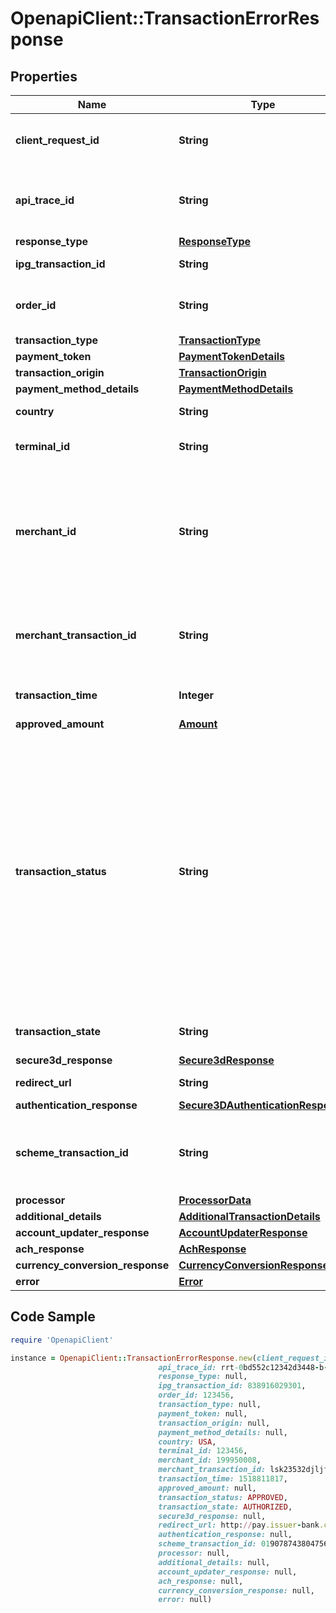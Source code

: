 # OpenapiClient::TransactionErrorResponse

## Properties

Name | Type | Description | Notes
------------ | ------------- | ------------- | -------------
**client_request_id** | **String** | Echoes back the value in the request header for tracking. | [optional] 
**api_trace_id** | **String** | Request identifier in API, can be used to request logs from the support team. | [optional] 
**response_type** | [**ResponseType**](ResponseType.md) |  | [optional] 
**ipg_transaction_id** | **String** | The response transaction ID. | [optional] 
**order_id** | **String** | Client order ID if supplied by client, otherwise the order ID. | [optional] 
**transaction_type** | [**TransactionType**](TransactionType.md) |  | [optional] 
**payment_token** | [**PaymentTokenDetails**](PaymentTokenDetails.md) |  | [optional] 
**transaction_origin** | [**TransactionOrigin**](TransactionOrigin.md) |  | [optional] 
**payment_method_details** | [**PaymentMethodDetails**](PaymentMethodDetails.md) |  | [optional] 
**country** | **String** | Country of the card issuer. | [optional] 
**terminal_id** | **String** | The terminal that is processing the transaction. | [optional] 
**merchant_id** | **String** | The unique (on Acquirer level) mechant ID. Usually this value has been chosen from the merchant itself and will be used in communication with the endpoint. | [optional] 
**merchant_transaction_id** | **String** | The unique merchant transaction ID from the request header, if supplied. | [optional] 
**transaction_time** | **Integer** | The transaction time in seconds since epoch. | [optional] 
**approved_amount** | [**Amount**](Amount.md) |  | [optional] 
**transaction_status** | **String** | Represents the status of a transaction immediately following the original processing request. This value is not stored for the transaction and is only available in the response when the transaction is processed. TransactionStatus is not returned on either the transaction inquiry or on the order inquiry. | [optional] 
**transaction_state** | **String** | Shows the state of the current transaction. | [optional] 
**secure3d_response** | [**Secure3dResponse**](Secure3dResponse.md) |  | [optional] 
**redirect_url** | **String** | The endpoint redirection URL. | [optional] 
**authentication_response** | [**Secure3DAuthenticationResponse**](Secure3DAuthenticationResponse.md) |  | [optional] 
**scheme_transaction_id** | **String** | The transaction ID received from schemes for the initial transaction of card on file flows. | [optional] 
**processor** | [**ProcessorData**](ProcessorData.md) |  | [optional] 
**additional_details** | [**AdditionalTransactionDetails**](AdditionalTransactionDetails.md) |  | [optional] 
**account_updater_response** | [**AccountUpdaterResponse**](AccountUpdaterResponse.md) |  | [optional] 
**ach_response** | [**AchResponse**](AchResponse.md) |  | [optional] 
**currency_conversion_response** | [**CurrencyConversionResponse**](CurrencyConversionResponse.md) |  | [optional] 
**error** | [**Error**](Error.md) |  | [optional] 

## Code Sample

```ruby
require 'OpenapiClient'

instance = OpenapiClient::TransactionErrorResponse.new(client_request_id: 30dd879c-ee2f-11db-8314-0800200c9a66,
                                 api_trace_id: rrt-0bd552c12342d3448-b-ea-1142-12938318-7,
                                 response_type: null,
                                 ipg_transaction_id: 838916029301,
                                 order_id: 123456,
                                 transaction_type: null,
                                 payment_token: null,
                                 transaction_origin: null,
                                 payment_method_details: null,
                                 country: USA,
                                 terminal_id: 123456,
                                 merchant_id: 199950008,
                                 merchant_transaction_id: lsk23532djljff3,
                                 transaction_time: 1518811817,
                                 approved_amount: null,
                                 transaction_status: APPROVED,
                                 transaction_state: AUTHORIZED,
                                 secure3d_response: null,
                                 redirect_url: http://pay.issuer-bank.com/sessionID&#x3D;123&amp;sharedKey&#x3D;456,
                                 authentication_response: null,
                                 scheme_transaction_id: 019078743804756,
                                 processor: null,
                                 additional_details: null,
                                 account_updater_response: null,
                                 ach_response: null,
                                 currency_conversion_response: null,
                                 error: null)
```


